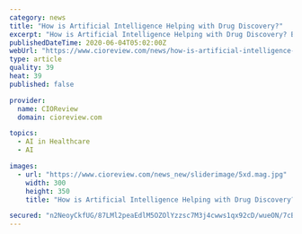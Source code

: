 ```yaml
---
category: news
title: "How is Artificial Intelligence Helping with Drug Discovery?"
excerpt: "How is Artificial Intelligence Helping with Drug Discovery? By CIOReview - Drug discovery is a lengthy, complicated, and expensive process requiring the concerted efforts of the best of the"
publishedDateTime: 2020-06-04T05:02:00Z
webUrl: "https://www.cioreview.com/news/how-is-artificial-intelligence-helping-with-drug-discovery-nid-31441-cid-244.html"
type: article
quality: 39
heat: 39
published: false

provider:
  name: CIOReview
  domain: cioreview.com

topics:
  - AI in Healthcare
  - AI

images:
  - url: "https://www.cioreview.com/news_new/sliderimage/5xd.mag.jpg"
    width: 300
    height: 350
    title: "How is Artificial Intelligence Helping with Drug Discovery?"

secured: "n2NeoyCkfUG/87LMl2peaEdlM5OZOlYzzsc7M3j4cwws1qx92cD/wueON/7cBPKKhWu7Tz7uiwIrYV2HtiCaDkh86/VgJ1CTSYJJFwl9uXb/ri5f8hos4WVga7uBIbqiht6EJ0cqnAzuo8psJNTsy/0zZlkBvXLigdO9UYRs8gXeUjZu4CedjegkTHutE9xZ7tMEVyrrDC+xZcViRDTfw85KSZo8WwpqQPMj6k8Na/IJ73mj2cdoLZgUho2ZEvDzzJAIgTa/hdSOlQQ5D0u4lpwM5R5OD9lnVeacMdl64IIn2TOUNOCuZIv47h/NU9bw;Zu4t98+6XlX0IyK5NuN19A=="
---
```


